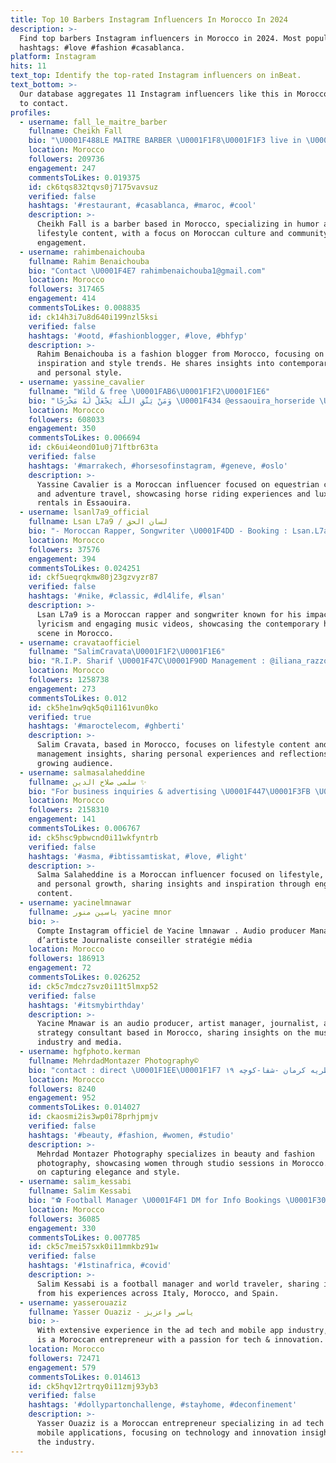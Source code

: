 ```yaml
---
title: Top 10 Barbers Instagram Influencers In Morocco In 2024
description: >-
  Find top barbers Instagram influencers in Morocco in 2024. Most popular
  hashtags: #love #fashion #casablanca.
platform: Instagram
hits: 11
text_top: Identify the top-rated Instagram influencers on inBeat.
text_bottom: >-
  Our database aggregates 11 Instagram influencers like this in Morocco for you
  to contact.
profiles:
  - username: fall_le_maitre_barber
    fullname: Cheikh Fall
    bio: "\U0001F488LE MAITRE BARBER \U0001F1F8\U0001F1F3 live in \U0001F1F2\U0001F1E6 \U0001F602 Humour 100% marocain ✉️ Elcheikhfall11@gmail. ↘️⬇️WhatsApp & Localisation & Application⬇️↙️"
    location: Morocco
    followers: 209736
    engagement: 247
    commentsToLikes: 0.019375
    id: ck6tqs832tqvs0j7175vavsuz
    verified: false
    hashtags: '#restaurant, #casablanca, #maroc, #cool'
    description: >-
      Cheikh Fall is a barber based in Morocco, specializing in humor and
      lifestyle content, with a focus on Moroccan culture and community
      engagement.
  - username: rahimbenaichouba
    fullname: Rahim Benaichouba
    bio: "Contact \U0001F4E7 rahimbenaichouba1@gmail.com"
    location: Morocco
    followers: 317465
    engagement: 414
    commentsToLikes: 0.008835
    id: ck14h3i7u8d640i199nzl5ksi
    verified: false
    hashtags: '#ootd, #fashionblogger, #love, #bhfyp'
    description: >-
      Rahim Benaichouba is a fashion blogger from Morocco, focusing on outfit
      inspiration and style trends. He shares insights into contemporary fashion
      and personal style.
  - username: yassine_cavalier
    fullname: "Wild & free \U0001FAB6\U0001F1F2\U0001F1E6"
    bio: "وَمَنْ يَتَّقِ اللَّهَ يَجْعَلْ لَهُ مَخْرَجًا \U0001F434 @essaouira_horseride \U0001F698 @essaouira_prestigecar"
    location: Morocco
    followers: 608033
    engagement: 350
    commentsToLikes: 0.006694
    id: ck6ui4eond01u0j71ftbr63ta
    verified: false
    hashtags: '#marrakech, #horsesofinstagram, #geneve, #oslo'
    description: >-
      Yassine Cavalier is a Moroccan influencer focused on equestrian content
      and adventure travel, showcasing horse riding experiences and luxury car
      rentals in Essaouira.
  - username: lsanl7a9_official
    fullname: Lsan L7a9 / لسان الحق
    bio: "- Moroccan Rapper, Songwriter \U0001F4DD - Booking : Lsan.L7a9.Manager@gmail.com ✉ - DL4LIFE \U0001F6A8Spotify : Lsan L7a9 \U0001F6A8Youtube : Lsan L7a9 ▪︎Check out new Clip ⬇️"
    location: Morocco
    followers: 37576
    engagement: 394
    commentsToLikes: 0.024251
    id: ckf5ueqrqkmw80j23gzvyzr87
    verified: false
    hashtags: '#nike, #classic, #dl4life, #lsan'
    description: >-
      Lsan L7a9 is a Moroccan rapper and songwriter known for his impactful
      lyricism and engaging music videos, showcasing the contemporary hip-hop
      scene in Morocco.
  - username: cravataofficiel
    fullname: "SalimCravata\U0001F1F2\U0001F1E6"
    bio: "R.I.P. Sharif \U0001F47C\U0001F90D Management : @iliana_razzouk"
    location: Morocco
    followers: 1258738
    engagement: 273
    commentsToLikes: 0.012
    id: ck5he1nw9qk5q0i1161vun0ko
    verified: true
    hashtags: '#maroctelecom, #ghberti'
    description: >-
      Salim Cravata, based in Morocco, focuses on lifestyle content and
      management insights, sharing personal experiences and reflections with a
      growing audience.
  - username: salmasalaheddine
    fullname: سلمى صلاح الدين ✨
    bio: "For business inquiries & advertising \U0001F447\U0001F3FB \U0001F4E9 salaheddine.salma1@gmail.com"
    location: Morocco
    followers: 2158310
    engagement: 141
    commentsToLikes: 0.006767
    id: ck5hsc9pbwcnd0i11wkfyntrb
    verified: false
    hashtags: '#asma, #ibtissamtiskat, #love, #light'
    description: >-
      Salma Salaheddine is a Moroccan influencer focused on lifestyle, beauty,
      and personal growth, sharing insights and inspiration through engaging
      content.
  - username: yacinelmnawar
    fullname: ياسين منور yacine mnor
    bio: >-
      Compte Instagram officiel de Yacine lmnawar . Audio producer Manager
      d’artiste Journaliste conseiller stratégie média
    location: Morocco
    followers: 186913
    engagement: 72
    commentsToLikes: 0.026252
    id: ck5c7mdcz7svz0i11t5lmxp52
    verified: false
    hashtags: '#itsmybirthday'
    description: >-
      Yacine Mnawar is an audio producer, artist manager, journalist, and media
      strategy consultant based in Morocco, sharing insights on the music
      industry and media.
  - username: hgfphoto.kerman
    fullname: MehrdadMontazer Photography©
    bio: "contact : direct \U0001F1EE\U0001F1F7 تهران-قيطريه كرمان -شفا-كوچه ١٩"
    location: Morocco
    followers: 8240
    engagement: 952
    commentsToLikes: 0.014027
    id: ckaosmi2is3wp0i78prhjpmjv
    verified: false
    hashtags: '#beauty, #fashion, #women, #studio'
    description: >-
      Mehrdad Montazer Photography specializes in beauty and fashion
      photography, showcasing women through studio sessions in Morocco. Focused
      on capturing elegance and style.
  - username: salim_kessabi
    fullname: Salim Kessabi
    bio: "⚽ Football Manager⁣⁣ \U0001F4F1 DM for Info Bookings \U0001F30D World Traveller⁣⁣ \U0001F6A9 Italy • Morocco • Spain"
    location: Morocco
    followers: 36085
    engagement: 330
    commentsToLikes: 0.007785
    id: ck5c7mei57sxk0i11mmkbz91w
    verified: false
    hashtags: '#1stinafrica, #covid'
    description: >-
      Salim Kessabi is a football manager and world traveler, sharing insights
      from his experiences across Italy, Morocco, and Spain.
  - username: yasserouaziz
    fullname: Yasser Ouaziz - ياسر واعزيز
    bio: >-
      With extensive experience in the ad tech and mobile app industry, Yasser
      is a Moroccan entrepreneur with a passion for tech & innovation.
    location: Morocco
    followers: 72471
    engagement: 579
    commentsToLikes: 0.014613
    id: ck5hqv12rtrqy0i11zmj93yb3
    verified: false
    hashtags: '#dollypartonchallenge, #stayhome, #deconfinement'
    description: >-
      Yasser Ouaziz is a Moroccan entrepreneur specializing in ad tech and
      mobile applications, focusing on technology and innovation insights within
      the industry.
---
```


